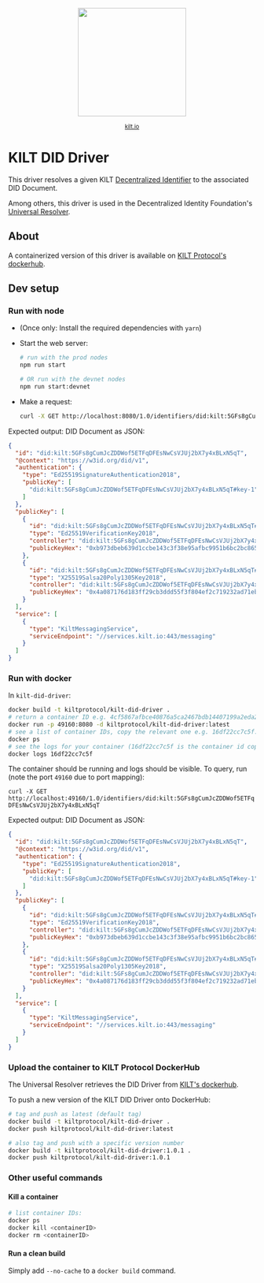 <p align="center">
<img width="220" src="https://user-images.githubusercontent.com/9762897/67468312-9176b700-f64a-11e9-8d88-1441380a71f6.jpg">  
  <div align="center"><sup><a href="https://kilt.io">kilt.io</a></sup></div> 
</p>

# KILT DID Driver

This driver resolves a given KILT [Decentralized Identifier](https://w3c-ccg.github.io/did-spec/) to the associated DID Document.

Among others, this driver is used in the Decentralized Identity Foundation's [Universal Resolver](https://github.com/decentralized-identity/universal-resolver).

## About

A containerized version of this driver is available on [KILT Protocol's dockerhub](https://hub.docker.com/r/kiltprotocol/kilt-did-driver).

## Dev setup

### Run with node

- (Once only: Install the required dependencies with `yarn`)
- Start the web server:

  ```bash
  # run with the prod nodes
  npm run start

  # OR run with the devnet nodes
  npm run start:devnet
  ```

- Make a request:

  ```bash
  curl -X GET http://localhost:8080/1.0/identifiers/did:kilt:5GFs8gCumJcZDDWof5ETFqDFEsNwCsVJUj2bX7y4xBLxN5qT
  ```

Expected output: DID Document as JSON:

```json
{
  "id": "did:kilt:5GFs8gCumJcZDDWof5ETFqDFEsNwCsVJUj2bX7y4xBLxN5qT",
  "@context": "https://w3id.org/did/v1",
  "authentication": {
    "type": "Ed25519SignatureAuthentication2018",
    "publicKey": [
      "did:kilt:5GFs8gCumJcZDDWof5ETFqDFEsNwCsVJUj2bX7y4xBLxN5qT#key-1"
    ]
  },
  "publicKey": [
    {
      "id": "did:kilt:5GFs8gCumJcZDDWof5ETFqDFEsNwCsVJUj2bX7y4xBLxN5qT#key-1",
      "type": "Ed25519VerificationKey2018",
      "controller": "did:kilt:5GFs8gCumJcZDDWof5ETFqDFEsNwCsVJUj2bX7y4xBLxN5qT",
      "publicKeyHex": "0xb973dbeb639d1ccbe143c3f38e95afbc9951b6bc2bc865ab3fe1fa0dacd92816"
    },
    {
      "id": "did:kilt:5GFs8gCumJcZDDWof5ETFqDFEsNwCsVJUj2bX7y4xBLxN5qT#key-2",
      "type": "X25519Salsa20Poly1305Key2018",
      "controller": "did:kilt:5GFs8gCumJcZDDWof5ETFqDFEsNwCsVJUj2bX7y4xBLxN5qT",
      "publicKeyHex": "0x4a087176d183ff29cb3ddd55f3f804ef2c719232ad71ebd3dc29f47a24d91e7a"
    }
  ],
  "service": [
    {
      "type": "KiltMessagingService",
      "serviceEndpoint": "//services.kilt.io:443/messaging"
    }
  ]
}
```

### Run with docker

In `kilt-did-driver`:

```bash
docker build -t kiltprotocol/kilt-did-driver .
# return a container ID e.g. 4cf5867afbce40876a5ca2467bdb14407199a2eda29a89df1f98514c77cce6bc:
docker run -p 49160:8080 -d kiltprotocol/kilt-did-driver:latest
# see a list of container IDs, copy the relevant one e.g. 16df22cc7c5f:
docker ps
# see the logs for your container (16df22cc7c5f is the container id copied at the previous step):
docker logs 16df22cc7c5f
```

The container should be running and logs should be visible.
To query, run (note the port `49160` due to port mapping):

`curl -X GET http://localhost:49160/1.0/identifiers/did:kilt:5GFs8gCumJcZDDWof5ETFqDFEsNwCsVJUj2bX7y4xBLxN5qT`

Expected output: DID Document as JSON:

```json
{
  "id": "did:kilt:5GFs8gCumJcZDDWof5ETFqDFEsNwCsVJUj2bX7y4xBLxN5qT",
  "@context": "https://w3id.org/did/v1",
  "authentication": {
    "type": "Ed25519SignatureAuthentication2018",
    "publicKey": [
      "did:kilt:5GFs8gCumJcZDDWof5ETFqDFEsNwCsVJUj2bX7y4xBLxN5qT#key-1"
    ]
  },
  "publicKey": [
    {
      "id": "did:kilt:5GFs8gCumJcZDDWof5ETFqDFEsNwCsVJUj2bX7y4xBLxN5qT#key-1",
      "type": "Ed25519VerificationKey2018",
      "controller": "did:kilt:5GFs8gCumJcZDDWof5ETFqDFEsNwCsVJUj2bX7y4xBLxN5qT",
      "publicKeyHex": "0xb973dbeb639d1ccbe143c3f38e95afbc9951b6bc2bc865ab3fe1fa0dacd92816"
    },
    {
      "id": "did:kilt:5GFs8gCumJcZDDWof5ETFqDFEsNwCsVJUj2bX7y4xBLxN5qT#key-2",
      "type": "X25519Salsa20Poly1305Key2018",
      "controller": "did:kilt:5GFs8gCumJcZDDWof5ETFqDFEsNwCsVJUj2bX7y4xBLxN5qT",
      "publicKeyHex": "0x4a087176d183ff29cb3ddd55f3f804ef2c719232ad71ebd3dc29f47a24d91e7a"
    }
  ],
  "service": [
    {
      "type": "KiltMessagingService",
      "serviceEndpoint": "//services.kilt.io:443/messaging"
    }
  ]
}
```

### Upload the container to KILT Protocol DockerHub

The Universal Resolver retrieves the DID Driver from [KILT's dockerhub](https://hub.docker.com/u/kiltprotocol).

To push a new version of the KILT DID Driver onto DockerHub:

```bash
# tag and push as latest (default tag)
docker build -t kiltprotocol/kilt-did-driver .
docker push kiltprotocol/kilt-did-driver:latest

# also tag and push with a specific version number
docker build -t kiltprotocol/kilt-did-driver:1.0.1 .
docker push kiltprotocol/kilt-did-driver:1.0.1
```

### Other useful commands

#### Kill a container

```bash
# list container IDs:
docker ps
docker kill <containerID>
docker rm <containerID>
```

#### Run a clean build

Simply add `--no-cache` to a `docker build` command.
